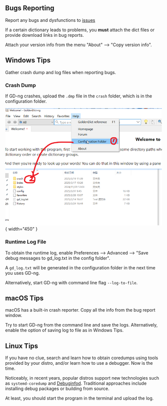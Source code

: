 ## Bugs Reporting

Report any bugs and dysfunctions to [issues](<https://github.com/xiaoyifang/goldendict/issues>)

If a certain dictionary leads to problems, you **must** attach the dict files or provide download links in bug reports.

Attach your version info from the menu "About" --> "Copy version info".

## Windows Tips

Gather crash dump and log files when reporting bugs.

### Crash Dump

If GD-ng crashes, upload the `.dmp` file in the `crash` folder, which is in the configuration folder.

![](img/crash-dmp.png){ width="450" }

### Runtime Log File

To obtain the runtime log, enable Preferences --> Advanced --> "Save debug messages to gd_log.txt in the config folder".

A `gd_log.txt` will be generated in the configuration folder in the next time you uses GD-ng.

Alternatively, start GD-ng with command line flag `--log-to-file`.

## macOS Tips

macOS has a built-in crash reporter. Copy all the info from the bug report window.

Try to start GD-ng from the command line and save the logs. Alternatively, enable the option of saving log to file as in Windows Tips.

## Linux Tips

If you have no clue, search and learn how to obtain coredumps using tools provided by your distro, and/or learn how to use a debugger. Now is the time.

Noticeably, in recent years, popular distros support new technologies such as `systemd-coredump` and [Debuginfod](https://sourceware.org/elfutils/Debuginfod.html). Traditional approaches include installing debug packages or building from source.

At least, you should start the program in the terminal and upload the log.

